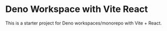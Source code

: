# Deno Workspace with Vite React

This is a starter project for Deno workspaces/monorepo with Vite + React.
